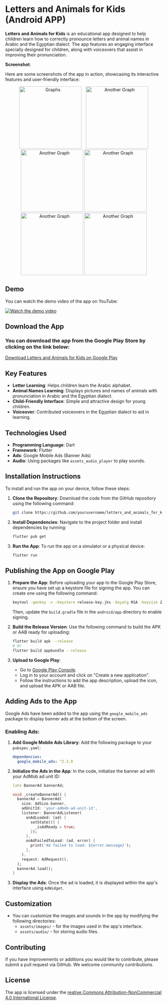 # Letters and Animals for Kids (Android APP)

**Letters and Animals for Kids** is an educational app designed to help children learn how to correctly pronounce letters and animal names in Arabic and the Egyptian dialect. The app features an engaging interface specially designed for children, along with voiceovers that assist in improving their pronunciation.

**Screenshot**:

Here are some screenshots of the app in action, showcasing its interactive features and user-friendly interface:

<p align="center">
  <img src="https://github.com/Abdelrahman-AA/Letters_and_Animals_for_Kids/blob/main/APP%20Screenshots/Screenshot_20230101_194114.png" alt="Graphs" width="200" style="display:inline-block; margin-right: 10px;">
  <img src="https://github.com/Abdelrahman-AA/Letters_and_Animals_for_Kids/blob/main/APP%20Screenshots/Screenshot_20230101_194239.png" alt="Another Graph" width="200" style="display:inline-block;">
  <img src="https://github.com/Abdelrahman-AA/Letters_and_Animals_for_Kids/blob/main/APP%20Screenshots/Screenshot_20230101_194327.png" alt="Another Graph" width="200" style="display:inline-block;">
  <img src="https://github.com/Abdelrahman-AA/Letters_and_Animals_for_Kids/blob/main/APP%20Screenshots/Screenshot_20230101_194418.png" alt="Another Graph" width="200" style="display:inline-block;">
  <img src="https://github.com/Abdelrahman-AA/Letters_and_Animals_for_Kids/blob/main/APP%20Screenshots/Screenshot_20230101_194448.png" alt="Another Graph" width="200" style="display:inline-block;">
  <img src="https://github.com/Abdelrahman-AA/Letters_and_Animals_for_Kids/blob/main/APP%20Screenshots/Screenshot_20230101_194500.png" alt="Another Graph" width="200" style="display:inline-block;">
</p>

## Demo

You can watch the demo video of the app on YouTube:

[![Watch the demo video](https://img.youtube.com/vi/O4S1y2h3nmE/0.jpg)](https://www.youtube.com/watch?v=O4S1y2h3nmE)

## Download the App

### You can download the app from the Google Play Store by clicking on the link below:

[Download Letters and Animals for Kids on Google Play](https://play.google.com/store/apps/details?id=com.arca.animals_v3)



## Key Features

- **Letter Learning**: Helps children learn the Arabic alphabet.
- **Animal Names Learning**: Displays pictures and names of animals with pronunciation in Arabic and the Egyptian dialect.
- **Child-Friendly Interface**: Simple and attractive design for young children.
- **Voiceover**: Contributed voiceovers in the Egyptian dialect to aid in learning.

## Technologies Used

- **Programming Language**: Dart
- **Framework**: Flutter
- **Ads**: Google Mobile Ads (Banner Ads)
- **Audio**: Using packages like `assets_audio_player` to play sounds.

## Installation Instructions

To install and run the app on your device, follow these steps:

1. **Clone the Repository**:
   Download the code from the GitHub repository using the following command:

   ```bash
   git clone https://github.com/yourusername/letters_and_animals_for_kids.git
   ```

2. **Install Dependencies**:
   Navigate to the project folder and install dependencies by running:

   ```bash
   flutter pub get
   ```

3. **Run the App**:
   To run the app on a simulator or a physical device:

   ```bash
   flutter run
   ```

## Publishing the App on Google Play

1. **Prepare the App**:
   Before uploading your app to the Google Play Store, ensure you have set up a keystore file for signing the app. You can create one using the following command:

   ```bash
   keytool -genkey -v -keystore release-key.jks -keyalg RSA -keysize 2048 -validity 10000 -alias release
   ```

   Then, update the `build.gradle` file in the `android/app` directory to enable signing.

2. **Build the Release Version**:
   Use the following command to build the APK or AAB ready for uploading:

   ```bash
   flutter build apk --release
   # Or
   flutter build appbundle --release
   ```

3. **Upload to Google Play**:
   - Go to [Google Play Console](https://play.google.com/console).
   - Log in to your account and click on "Create a new application".
   - Follow the instructions to add the app description, upload the icon, and upload the APK or AAB file.

## Adding Ads to the App

Google Ads have been added to the app using the `google_mobile_ads` package to display banner ads at the bottom of the screen.

### Enabling Ads:

1. **Add Google Mobile Ads Library**:
   Add the following package to your `pubspec.yaml`:

   ```yaml
   dependencies:
     google_mobile_ads: ^2.3.0
   ```

2. **Initialize the Ads in the App**:
   In the code, initialize the banner ad with your AdMob ad unit ID:

   ```dart
   late BannerAd bannerAd;

   void _createBannerAd() {
     bannerAd = BannerAd(
       size: AdSize.banner,
       adUnitId: 'your-admob-ad-unit-id',
       listener: BannerAdListener(
         onAdLoaded: (ad) {
           setState(() {
             _isAdReady = true;
           });
         },
         onAdFailedToLoad: (ad, error) {
           print('Ad failed to load: ${error.message}');
         },
       ),
       request: AdRequest(),
     );
     bannerAd.load();
   }
   ```

3. **Display the Ads**:
   Once the ad is loaded, it is displayed within the app's interface using `AdWidget`.

## Customization

- You can customize the images and sounds in the app by modifying the following directories:
  - `assets/images/` - for the images used in the app's interface.
  - `assets/audio/` - for storing audio files.

## Contributing

If you have improvements or additions you would like to contribute, please submit a pull request via GitHub. We welcome community contributions.

## License

The app is licensed under the [reative Commons Attribution-NonCommercial 4.0 International License](https://creativecommons.org/licenses/by-nc/4.0/).
